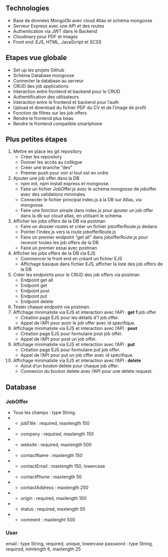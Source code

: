 ## Technologies

- Base de données MongoDb avec cloud Atlas et schéma mongoose
- Serveur Express avec une API et des routes
- Authentication via JWT dans le Backend
- Cloudinary pour PDF et images
- Front end: EJS, HTML, JavaScript et SCSS

## Etapes vue globale

- Set up les projets Github
- Schéma Database mongoose
- Connecter la database au serveur
- CRUD des job applications
- Interaction entre frontend et backend pour le CRUD
- Authentification des utilisateurs
- Interaction entre le frontend et backend pour l’auth
- Upload et download du fichier PDF du CV et de l’image de profil
- Fonction de filtres sur les job offers
- Rendre le frontend plus beau
- Rendre le frontend compatible smartphone

## Plus petites étapes

1. Mettre en place les git repository
   - Créer les repository
   - Donner les accès au collègue
   - Créer une branche “dev”
   - Premier push pour voir si tout est en ordre
2. Ajouter une job offer dans la DB
   - npm init, npm install express et mongoose.
   - Faire un fichier JobOffer.js avec le schéma mongoose de joboffer avec des validations minimales.
   - Connecter le fichier principal index.js à la DB sur Atlas, via mongoose.
   - Faire une fonction simple dans index.js pour ajouter un job offer dans la db sur cloud atlas, en utilisant le schéma.
3. Afficher les jobs offers de la DB via postman
   - Faire un dossier routes et créer un fichier jobofferRoute.js dedans
   - Pointer l’index.js vers la route jobofferRoute.js
   - Faire un premier endpoint “get all” dans jobofferRoute.js pour recevoir toutes les job offers de la DB
   - Faire un premier essai avec postman
4. Afficher les jobs offers de la DB via EJS
   - Commencer le front end en créant un fichier EJS
   - Affichage basique dans fichier EJS, afficher la liste des job offers de la DB
5. Créer les endpoints pour le CRUD des job offers via postman
   - Endpoint get all
   - Endpoint get
   - Endpoint post
   - Endpoint put
   - Endpoint delete
6. Tester chaque endpoint via postman.
7. Affichage minimaliste via EJS et interaction avec l’API : **get 1** job offer
   - Création page EJS pour les détails d’1 job offer.
   - Appel de l’API pour avoir le job offer avec id spécifique.
8. Affichage minimaliste via EJS et interaction avec l’API : **post**
   - Création page EJS pour formulaire post job offer.
   - Appel de l’API pour post un job offer.
9. Affichage minimaliste via EJS et interaction avec l’API : **put**
   - Création page EJS pour formulaire put job offer.
   - Appel de l’API pour put un job offer avec id spécifique.
10. Affichage minimaliste via EJS et interaction avec l’API : **delete**
    - Ajout d’un bouton delete pour chaque job offer.
    - Connexion du bouton delete avec l’API pour une delete request.

## Database
### JobOffer
-  Tous les champs : type String.
- - jobTitle : required, maxlength 150
- - company : required, maxlength 150
- - website : required, maxlength 500
- - contactName : maxlength 150
- - contactEmail : maxlength 150, lowercase
- - contactPhone : maxlength 50
- - contactAddress : maxlength 250
- - origin : required, maxlength 100
- - status : required, maxlength 50
- - comment : maxlenght 500

### User

email : type String, required, unique, lowercase
password : type String, required, minlength 6, maxlength 25
